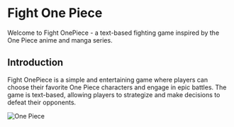 # Fight One Piece

Welcome to Fight OnePiece - a text-based fighting game inspired by the One Piece anime and manga series.

## Introduction

Fight OnePiece is a simple and entertaining game where players can choose their favorite One Piece characters and engage in epic battles. The game is text-based, allowing players to strategize and make decisions to defeat their opponents.

![One Piece](https://pa1.narvii.com/5832/9380ce5d323ff8fee7a77bb898efda404f73d70d_hq.gif)
